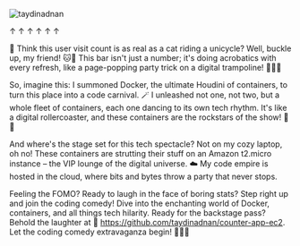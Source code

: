 <p align="left"> <img src="https://komarev.com/ghpvc/?username=taydinadnan&label=Visitors&color=7f00ff&style=flat" alt="taydinadnan" /> </p>

 ↑ ↑ ↑ ↑ ↑ ↑ 

🔢 Think this user visit count is as real as a cat riding a unicycle? Well, buckle up, my friend! 🐱🎪 This bar isn't just a number; it's doing acrobatics with every refresh, like a page-popping party trick on a digital trampoline! 🤸‍♂️🎉

So, imagine this: I summoned Docker, the ultimate Houdini of containers, to turn this place into a code carnival. 🪄 I unleashed not one, not two, but a whole fleet of containers, each one dancing to its own tech rhythm. It's like a digital rollercoaster, and these containers are the rockstars of the show! 🚢🎢

And where's the stage set for this tech spectacle? Not on my cozy laptop, oh no! These containers are strutting their stuff on an Amazon t2.micro instance – the VIP lounge of the digital universe. ☁️ My code empire is hosted in the cloud, where bits and bytes throw a party that never stops.

Feeling the FOMO? Ready to laugh in the face of boring stats? Step right up and join the coding comedy! Dive into the enchanting world of Docker, containers, and all things tech hilarity. Ready for the backstage pass? Behold the laughter at 🚀 https://github.com/taydinadnan/counter-app-ec2. Let the coding comedy extravaganza begin! 🎩😂✨
